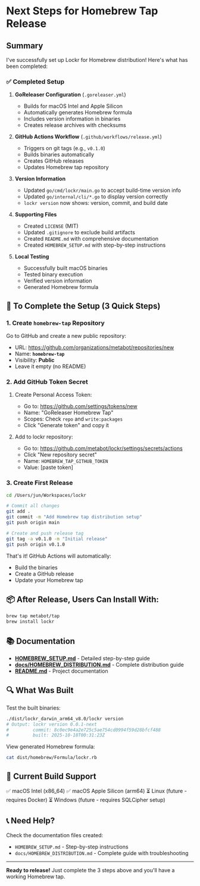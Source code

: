 # Next Steps for Homebrew Tap Release

## Summary

I've successfully set up Lockr for Homebrew distribution! Here's what has been completed:

### ✅ Completed Setup

1. **GoReleaser Configuration** (`.goreleaser.yml`)
   - Builds for macOS Intel and Apple Silicon
   - Automatically generates Homebrew formula
   - Includes version information in binaries
   - Creates release archives with checksums

2. **GitHub Actions Workflow** (`.github/workflows/release.yml`)
   - Triggers on git tags (e.g., `v0.1.0`)
   - Builds binaries automatically
   - Creates GitHub releases
   - Updates Homebrew tap repository

3. **Version Information**
   - Updated `go/cmd/lockr/main.go` to accept build-time version info
   - Updated `go/internal/cli/*.go` to display version correctly
   - `lockr version` now shows: version, commit, and build date

4. **Supporting Files**
   - Created `LICENSE` (MIT)
   - Updated `.gitignore` to exclude build artifacts
   - Created `README.md` with comprehensive documentation
   - Created `HOMEBREW_SETUP.md` with step-by-step instructions

5. **Local Testing**
   - Successfully built macOS binaries
   - Tested binary execution
   - Verified version information
   - Generated Homebrew formula

## 🚀 To Complete the Setup (3 Quick Steps)

### 1. Create `homebrew-tap` Repository

Go to GitHub and create a new public repository:
- URL: https://github.com/organizations/metabot/repositories/new
- Name: **`homebrew-tap`**
- Visibility: **Public**
- Leave it empty (no README)

### 2. Add GitHub Token Secret

1. Create Personal Access Token:
   - Go to: https://github.com/settings/tokens/new
   - Name: "GoReleaser Homebrew Tap"
   - Scopes: Check `repo` and `write:packages`
   - Click "Generate token" and copy it

2. Add to lockr repository:
   - Go to: https://github.com/metabot/lockr/settings/secrets/actions
   - Click "New repository secret"
   - Name: `HOMEBREW_TAP_GITHUB_TOKEN`
   - Value: [paste token]

### 3. Create First Release

```bash
cd /Users/jun/Workspaces/lockr

# Commit all changes
git add .
git commit -m "Add Homebrew tap distribution setup"
git push origin main

# Create and push release tag
git tag -a v0.1.0 -m "Initial release"
git push origin v0.1.0
```

That's it! GitHub Actions will automatically:
- Build the binaries
- Create a GitHub release
- Update your Homebrew tap

## 📦 After Release, Users Can Install With:

```bash
brew tap metabot/tap
brew install lockr
```

## 📚 Documentation

- **[HOMEBREW_SETUP.md](HOMEBREW_SETUP.md)** - Detailed step-by-step guide
- **[docs/HOMEBREW_DISTRIBUTION.md](docs/HOMEBREW_DISTRIBUTION.md)** - Complete distribution guide
- **[README.md](README.md)** - Project documentation

## 🔍 What Was Built

Test the built binaries:
```bash
./dist/lockr_darwin_arm64_v8.0/lockr version
# Output: lockr version 0.0.1-next
#         commit: 8c0ec9e4a2e725c5ae754cd0994f59d28bfcf488
#         built: 2025-10-18T00:31:23Z
```

View generated Homebrew formula:
```bash
cat dist/homebrew/Formula/lockr.rb
```

## 🎯 Current Build Support

✅ macOS Intel (x86_64)
✅ macOS Apple Silicon (arm64)
⏳ Linux (future - requires Docker)
⏳ Windows (future - requires SQLCipher setup)

## 📞 Need Help?

Check the documentation files created:
- `HOMEBREW_SETUP.md` - Step-by-step instructions
- `docs/HOMEBREW_DISTRIBUTION.md` - Complete guide with troubleshooting

---

**Ready to release!** Just complete the 3 steps above and you'll have a working Homebrew tap.
